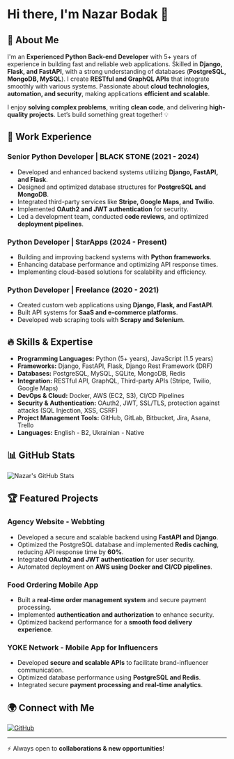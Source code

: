 # Hi there, I'm Nazar Bodak 👋

## 🚀 About Me
I'm an **Experienced Python Back-end Developer** with 5+ years of experience in building fast and reliable web applications. Skilled in **Django, Flask, and FastAPI**, with a strong understanding of databases (**PostgreSQL, MongoDB, MySQL**). I create **RESTful and GraphQL APIs** that integrate smoothly with various systems. Passionate about **cloud technologies, automation, and security**, making applications **efficient and scalable**.

I enjoy **solving complex problems**, writing **clean code**, and delivering **high-quality projects**. Let’s build something great together! 💡

## 💼 Work Experience
### **Senior Python Developer | BLACK STONE (2021 - 2024)**
- Developed and enhanced backend systems utilizing **Django, FastAPI, and Flask**.
- Designed and optimized database structures for **PostgreSQL and MongoDB**.
- Integrated third-party services like **Stripe, Google Maps, and Twilio**.
- Implemented **OAuth2 and JWT authentication** for security.
- Led a development team, conducted **code reviews**, and optimized **deployment pipelines**.

### **Python Developer | StarApps (2024 - Present)**
- Building and improving backend systems with **Python frameworks**.
- Enhancing database performance and optimizing API response times.
- Implementing cloud-based solutions for scalability and efficiency.

### **Python Developer | Freelance (2020 - 2021)**
- Created custom web applications using **Django, Flask, and FastAPI**.
- Built API systems for **SaaS and e-commerce platforms**.
- Developed web scraping tools with **Scrapy and Selenium**.

## 🔥 Skills & Expertise
- **Programming Languages:** Python (5+ years), JavaScript (1.5 years)
- **Frameworks:** Django, FastAPI, Flask, Django Rest Framework (DRF)
- **Databases:** PostgreSQL, MySQL, SQLite, MongoDB, Redis
- **Integration:** RESTful API, GraphQL, Third-party APIs (Stripe, Twilio, Google Maps)
- **DevOps & Cloud:** Docker, AWS (EC2, S3), CI/CD Pipelines
- **Security & Authentication:** OAuth2, JWT, SSL/TLS, protection against attacks (SQL Injection, XSS, CSRF)
- **Project Management Tools:** GitHub, GitLab, Bitbucket, Jira, Asana, Trello
- **Languages:** English - B2, Ukrainian - Native

## 📊 GitHub Stats
![Nazar's GitHub Stats](https://github-readme-stats.vercel.app/api?username=nazarbodak221&show_icons=true&theme=dark)

## 🏆 Featured Projects
### **Agency Website - Webbting**
- Developed a secure and scalable backend using **FastAPI and Django**.
- Optimized the PostgreSQL database and implemented **Redis caching**, reducing API response time by **60%**.
- Integrated **OAuth2 and JWT authentication** for user security.
- Automated deployment on **AWS using Docker and CI/CD pipelines**.

### **Food Ordering Mobile App**
- Built a **real-time order management system** and secure payment processing.
- Implemented **authentication and authorization** to enhance security.
- Optimized backend performance for a **smooth food delivery experience**.

### **YOKE Network - Mobile App for Influencers**
- Developed **secure and scalable APIs** to facilitate brand-influencer communication.
- Optimized database performance using **PostgreSQL and Redis**.
- Integrated secure **payment processing and real-time analytics**.

## 🌍 Connect with Me
[![GitHub](https://img.shields.io/badge/GitHub-Portfolio-black?style=flat-square&logo=github)](https://github.com/nazarbodak221)


---
⚡ Always open to **collaborations & new opportunities**!

